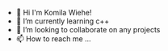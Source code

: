- 👋 Hi I'm Komila Wiehe!
- 🌱 I’m currently learning c++
- 💞️ I’m looking to collaborate on any projects 
- 📫 How to reach me ...

<!---
komilacyber/komilacyber is a ✨ special ✨ repository because its `README.md` (this file) appears on your GitHub profile.
You can click the Preview link to take a look at your changes.
--->
